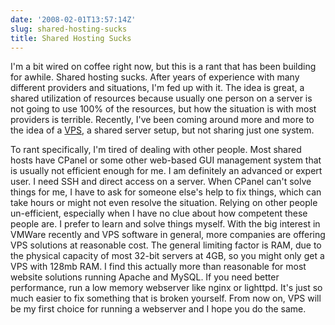 ```yaml
---
date: '2008-02-01T13:57:14Z'
slug: shared-hosting-sucks
title: Shared Hosting Sucks
---
```



I'm a bit wired on coffee right now, but this is a rant that has been building
for awhile. Shared hosting sucks. After years of experience with many different
providers and situations, I'm fed up with it. The idea is great, a shared
utilization of resources because usually one person on a server is not going to
use 100% of the resources, but how the situation is with most providers is
terrible. Recently, I've been coming around more and more to the idea of
a [VPS][1], a shared server setup, but not sharing just one system.

To rant specifically, I'm tired of dealing with other people. Most shared hosts
have CPanel or some other web-based GUI management system that is usually not
efficient enough for me. I am definitely an advanced or expert user. I need SSH
and direct access on a server. When CPanel can't solve things for me, I have to
ask for someone else's help to fix things, which can take hours or might not
even resolve the situation. Relying on other people un-efficient, especially
when I have no clue about how competent these people are. I prefer to learn and
solve things myself. With the big interest in VMWare recently and VPS software
in general, more companies are offering VPS solutions at reasonable cost. The
general limiting factor is RAM, due to the physical capacity of most 32-bit
servers at 4GB, so you might only get a VPS with 128mb RAM. I find this actually
more than reasonable for most website solutions running Apache and MySQL. If you
need better performance, run a low memory webserver like nginx or lighttpd. It's
just so much easier to fix something that is broken yourself. From now on, VPS
will be my first choice for running a webserver and I hope you do the same.


[1]: http://en.wikipedia.org/wiki/Virtual_private_server
